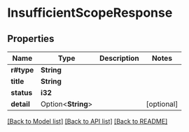 # InsufficientScopeResponse

## Properties

Name | Type | Description | Notes
------------ | ------------- | ------------- | -------------
**r#type** | **String** |  | 
**title** | **String** |  | 
**status** | **i32** |  | 
**detail** | Option<**String**> |  | [optional]

[[Back to Model list]](../README.md#documentation-for-models) [[Back to API list]](../README.md#documentation-for-api-endpoints) [[Back to README]](../README.md)


